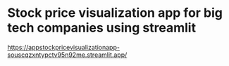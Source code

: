 # Stock price visualization app for big tech companies using streamlit

https://appstockpricevisualizationapp-souscqzxntypctv95n92me.streamlit.app/
